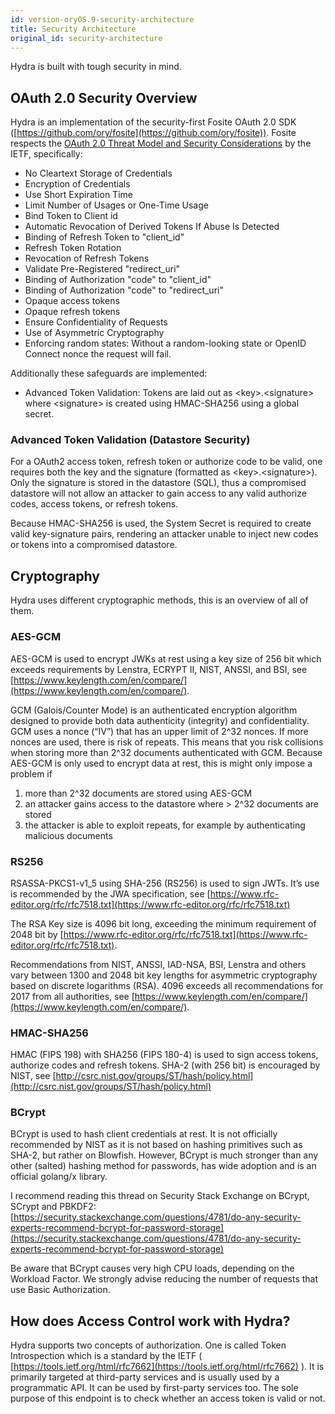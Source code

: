 ```yaml
---
id: version-oryOS.9-security-architecture
title: Security Architecture
original_id: security-architecture
---
```


Hydra is built with tough security in mind.

<!-- toc -->

## OAuth 2.0 Security Overview

Hydra is an implementation of the security-first Fosite OAuth 2.0 SDK
([https://github.com/ory/fosite](https://github.com/ory/fosite)). Fosite respects
the [OAuth 2.0 Threat Model and Security Considerations](https://tools.ietf.org/html/rfc6819#section-5.1.5.3) by
the IETF, specifically:

- No Cleartext Storage of Credentials
- Encryption of Credentials
- Use Short Expiration Time
- Limit Number of Usages or One-Time Usage
- Bind Token to Client id
- Automatic Revocation of Derived Tokens If Abuse Is Detected
- Binding of Refresh Token to "client_id"
- Refresh Token Rotation
- Revocation of Refresh Tokens
- Validate Pre-Registered "redirect_uri"
- Binding of Authorization "code" to "client_id"
- Binding of Authorization "code" to "redirect_uri"
- Opaque access tokens
- Opaque refresh tokens
- Ensure Confidentiality of Requests
- Use of Asymmetric Cryptography
- Enforcing random states: Without a random-looking state or OpenID Connect nonce the request will fail.

Additionally these safeguards are implemented:

- Advanced Token Validation: Tokens are laid out as &lt;key&gt;.&lt;signature&gt; where &lt;signature&gt;
  is created using HMAC-SHA256 using a global secret.

### Advanced Token Validation (Datastore Security)

For a OAuth2 access token, refresh token or authorize code to be valid, one requires both the key and
the signature (formatted as &lt;key&gt;.&lt;signature&gt;). Only the signature is stored in the datastore (SQL),
thus a compromised datastore will not allow an attacker to gain access to any valid authorize codes,
access tokens, or refresh tokens.

Because HMAC-SHA256 is used, the System Secret is required to create valid key-signature pairs, rendering an attacker
unable to inject new codes or tokens into a compromised datastore.

## Cryptography

Hydra uses different cryptographic methods, this is an overview of all of them.

### AES-GCM

AES-GCM is used to encrypt JWKs at rest using a key size of 256 bit which exceeds requirements by Lenstra,
ECRYPT II, NIST, ANSSI, and BSI, see [https://www.keylength.com/en/compare/](https://www.keylength.com/en/compare/).

GCM (Galois/Counter Mode) is an authenticated encryption algorithm designed to provide both data authenticity
(integrity) and confidentiality. GCM uses a nonce (“IV”) that has an upper limit of 2^32 nonces. If more
nonces are used, there is risk of repeats. This means that you risk collisions when storing more than 2^32
documents authenticated with GCM. Because AES-GCM is only used to encrypt data at rest, this is might
only impose a problem if

1. more than 2^32 documents are stored using AES-GCM
2. an attacker gains access to the datastore where &gt; 2^32 documents are stored
3. the attacker is able to exploit repeats, for example by authenticating malicious documents

### RS256

RSASSA-PKCS1-v1_5 using SHA-256 (RS256) is used to sign JWTs. It’s use is recommended by the JWA
specification, see [https://www.rfc-editor.org/rfc/rfc7518.txt](https://www.rfc-editor.org/rfc/rfc7518.txt)

The RSA Key size is 4096 bit long, exceeding the minimum requirement of 2048 bit by
[https://www.rfc-editor.org/rfc/rfc7518.txt](https://www.rfc-editor.org/rfc/rfc7518.txt).

Recommendations from NIST, ANSSI, IAD-NSA, BSI, Lenstra and others vary between 1300 and 2048 bit key
lengths for asymmetric cryptography based on discrete logarithms (RSA). 4096 exceeds all recommendations
for 2017 from all authorities, see [https://www.keylength.com/en/compare/](https://www.keylength.com/en/compare/).

### HMAC-SHA256

HMAC (FIPS 198) with SHA256 (FIPS 180-4) is used to sign access tokens, authorize codes and refresh
tokens. SHA-2 (with 256 bit) is encouraged by NIST, see
[http://csrc.nist.gov/groups/ST/hash/policy.html](http://csrc.nist.gov/groups/ST/hash/policy.html)

### BCrypt

BCrypt is used to hash client credentials at rest. It is not officially recommended by NIST as
it is not based on hashing primitives such as SHA-2, but rather on Blowfish. However, BCrypt is
much stronger than any other (salted) hashing method for passwords, has wide adoption
and is an official golang/x library.

I recommend reading this thread on Security Stack Exchange on BCrypt, SCrypt
and PBKDF2: [https://security.stackexchange.com/questions/4781/do-any-security-experts-recommend-bcrypt-for-password-storage](https://security.stackexchange.com/questions/4781/do-any-security-experts-recommend-bcrypt-for-password-storage)

Be aware that BCrypt causes very high CPU loads, depending on the Workload Factor. We
strongly advise reducing the number of requests that use Basic Authorization.

## How does Access Control work with Hydra?

Hydra supports two concepts of authorization. One is called Token Introspection which is a standard
by the IETF ( [https://tools.ietf.org/html/rfc7662](https://tools.ietf.org/html/rfc7662) ). It is primarily
targeted at third-party services and is usually used by a programmatic API. It can be used by first-party
services too. The sole purpose of this endpoint is to check whether an access token is valid or not.
